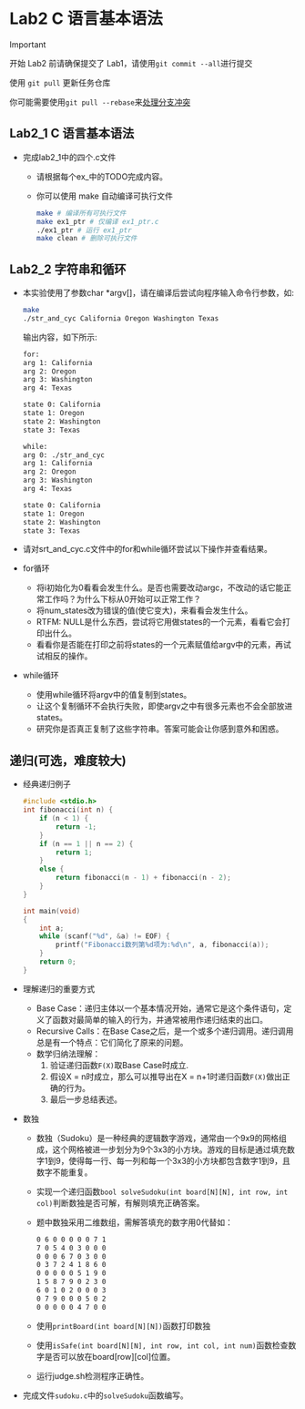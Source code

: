 # Lab2 C 语言基本语法

> [!IMPORTANT]
> 开始 Lab2 前请确保提交了 Lab1，请使用`git commit --all`进行提交
>
> 使用 `git pull` 更新任务仓库
>
> 你可能需要使用`git pull --rebase`来[处理分支冲突](https://git-scm.com/book/zh/v2/Git-%e5%88%86%e6%94%af-%e5%8f%98%e5%9f%ba)

## Lab2_1 C 语言基本语法

- 完成lab2_1中的四个.c文件
  - 请根据每个ex_中的TODO完成内容。
  - 你可以使用 make 自动编译可执行文件

    ```bash
    make # 编译所有可执行文件
    make ex1_ptr # 仅编译 ex1_ptr.c
    ./ex1_ptr # 运行 ex1_ptr
    make clean # 删除可执行文件
    ```

## Lab2_2 字符串和循环

- 本实验使用了参数char *argv[]，请在编译后尝试向程序输入命令行参数，如:

  ```bash
  make
  ./str_and_cyc California Oregon Washington Texas
  ```

  输出内容，如下所示:

  ```bash
  for:
  arg 1: California
  arg 2: Oregon
  arg 3: Washington
  arg 4: Texas

  state 0: California
  state 1: Oregon
  state 2: Washington
  state 3: Texas

  while:
  arg 0: ./str_and_cyc
  arg 1: California
  arg 2: Oregon
  arg 3: Washington
  arg 4: Texas

  state 0: California
  state 1: Oregon
  state 2: Washington
  state 3: Texas
  ```

- 请对srt_and_cyc.c文件中的for和while循环尝试以下操作并查看结果。
- for循环
  - 将i初始化为0看看会发生什么。是否也需要改动argc，不改动的话它能正常工作吗？为什么下标从0开始可以正常工作？
  - 将num_states改为错误的值(使它变大)，来看看会发生什么。
  - RTFM: NULL是什么东西，尝试将它用做states的一个元素，看看它会打印出什么。
  - 看看你是否能在打印之前将states的一个元素赋值给argv中的元素，再试试相反的操作。
- while循环
  - 使用while循环将argv中的值复制到states。
  - 让这个复制循环不会执行失败，即使argv之中有很多元素也不会全部放进states。
  - 研究你是否真正复制了这些字符串。答案可能会让你感到意外和困惑。

## 递归(可选，难度较大)

- 经典递归例子

  ```C
  #include <stdio.h>
  int fibonacci(int n) {
      if (n < 1) {
          return -1;
      }
      if (n == 1 || n == 2) {
          return 1;
      }
      else {
          return fibonacci(n - 1) + fibonacci(n - 2);
      }
  }

  int main(void)
  {
      int a;
      while (scanf("%d", &a) != EOF) {
          printf("Fibonacci数列第%d项为:%d\n", a, fibonacci(a));
      }
      return 0;
  }
  ```

- 理解递归的重要方式
  - Base Case：递归主体以一个基本情况开始，通常它是这个条件语句，定义了函数对最简单的输入的行为，并通常被用作递归结束的出口。
  - Recursive Calls：在Base Case之后，是一个或多个递归调用。递归调用总是有一个特点：它们简化了原来的问题。
  - 数学归纳法理解：
    1. 验证递归函数`F(X)`取Base Case时成立.
    2. 假设X = n时成立，那么可以推导出在X = n+1时递归函数`F(X)`做出正确的行为。
    3. 最后一步总结表述。

- 数独

  - 数独（Sudoku）是一种经典的逻辑数字游戏，通常由一个9x9的网格组成，这个网格被进一步划分为9个3x3的小方块。游戏的目标是通过填充数字1到9，使得每一行、每一列和每一个3x3的小方块都包含数字1到9，且数字不能重复。

  - 实现一个递归函数`bool solveSudoku(int board[N][N], int row, int col)`判断数独是否可解，有解则填充正确答案。

  - 题中数独采用二维数组，需解答填充的数字用0代替如：

    ```txt
    0 6 0 0 0 0 0 7 1
    7 0 5 4 0 3 0 0 0
    0 0 0 6 7 0 3 0 0
    0 3 7 2 4 1 8 6 0
    0 0 0 0 0 5 1 9 0
    1 5 8 7 9 0 2 3 0
    6 0 1 0 2 0 0 0 3
    0 7 9 0 0 0 5 0 2
    0 0 0 0 0 4 7 0 0
    ```

  - 使用`printBoard(int board[N][N])`函数打印数独
  - 使用`isSafe(int board[N][N], int row, int col, int num)`函数检查数字是否可以放在board[row][col]位置。
  - 运行judge.sh检测程序正确性。
- 完成文件`sudoku.c`中的`solveSudoku`函数编写。

